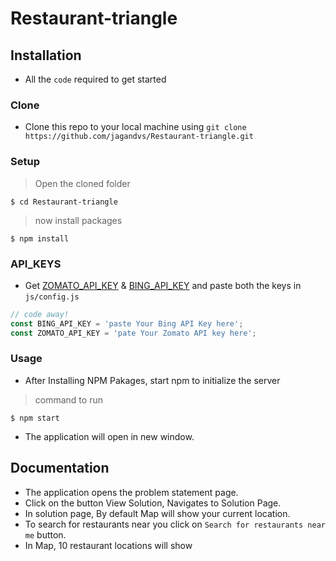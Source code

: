 # Restaurant-triangle

## Installation
- All the `code` required to get started

### Clone

- Clone this repo to your local machine using `git clone https://github.com/jagandvs/Restaurant-triangle.git`

### Setup
> Open the cloned folder

```shell
$ cd Restaurant-triangle
```
> now install packages

```shell
$ npm install

```
### API_KEYS

- Get <a href="https://developers.zomato.com/api#headline2" target="_blank">ZOMATO_API_KEY</a> & <a href="https://docs.microsoft.com/en-us/bingmaps/getting-started/bing-maps-dev-center-help/getting-a-bing-maps-key" target="_blank">BING_API_KEY</a> and paste both the keys in `js/config.js`

```javascript
// code away!
const BING_API_KEY = 'paste Your Bing API Key here';
const ZOMATO_API_KEY = 'pate Your Zomato API key here';
```

### Usage

- After Installing NPM Pakages, start npm to initialize the server

> command to run

```shell
$ npm start

```
- The application will open in new window.

## Documentation

- The application opens the problem statement page.
- Click on the button View Solution, Navigates to Solution Page.
- In solution page, By default Map will show your current location.
- To search for restaurants near you click on `Search for restaurants near me` button.
- In Map, 10 restaurant locations will show 



